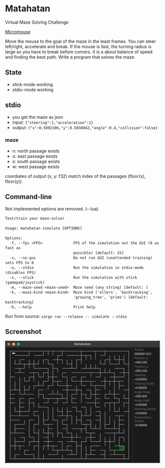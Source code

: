 # Matahatan

Virtual Maze Solving Challenge

[Micromouse](https://youtu.be/kMOssi5IcP0?si=2qSlp-7MrDTbPzCF&t=13)

Move the mouse to the goal of the maze in the least frames. You can steer
left/right, accelerate and break. If the mouse is fast, the turning radius is
large so you have to break before corners. It is a about balance of speed and
finding the best path. Write a program that solves the maze.

## State

* stick-mode working
* stdio-mode working

## stdio

- you get the maze as json
- input: `{"steering":1,"acceleration":1}`
- output: `{"x":0.5092106,"y":0.5038942,"angle":0.4,"collision":false}`

### maze

- n: north passage exists
- o: east passage exists
- s: south passage exists
- w: west passage exists

coordiates of output (x, y: f32) match index of the passages (floor(x), floor(y)).

## Command-line

Not implemented options are removed. (--lua)

```
Test/train your maze-solver

Usage: matahatan simulate [OPTIONS]

Options:
  -f, --fps <FPS>              FPS of the simulation not the GUI (0 as fast as
                               possible) [default: 25]
  -x, --no-gui                 Do not run GUI (unattended training) sets FPS to 0
  -o, --stdio                  Run the simulation in stdio-mode (disables FPS)
  -s, --stick                  Run the simulation with stick (gamepad/joystick)
  -m, --maze-seed <maze-seed>  Maze seed (any string) [default: ]
  -k, --maze-kind <maze-kind>  Maze kind ('ellers', 'backtracking',
                               'growing_tree', 'prims') [default: backtracking]
  -h, --help                   Print help
```

Run from source: `cargo run --release -- simulate --stdio`

## Screenshot

<img src="screenshot.png" alt="Matahatan" width="700">

